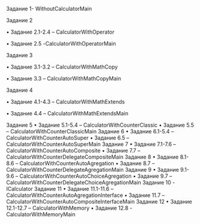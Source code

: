 Задание 1- WithoutCalculatorMain

Задание 2

•	Задание 2.1-2.4 – CalculatorWithOperator

•	Задание 2.5 -CalculatorWithOperatorMain

Задание 3

•	Задание 3.1-3.2 – CalculatorWithMathCopy

•	Задание 3.3 – CalculatorWithMathCopyMain

Задание 4

•	Задание 4.1-4.3 – CalculatorWithMathExtends

•	Задание 4.4 – CalculatorWithMathExtendsMain

Задание 5
•	Задание 5.1-5.4 – CalculatorWithCounterClassic
•	Задание 5.5 – CalculatorWithCounterClassicMain
Задание 6
•	Задание 6.1-5.4 – CalculatorWithCounterAutoSuper
•	Задание 6.5 – CalculatorWithCounterAutoSuperMain
Задание 7
•	Задание 7.1-7.6 – CalculatorWithCounterAutoComposite
•	Задание 7.7 – CalculatorWithCounterDelegateCompositeMain
Задание 8
•	Задание 8.1-8.6 – CalculatorWithCounterAutoAgregation
•	Задание 8.7 – CalculatorWithCounterDelegateAgregationMain
Задание 9
•	Задание 9.1-9.6 – CalculatorWithCounterAutoChoiceAgregation
•	Задание 9.7 – CalculatorWithCounterDelegateChoiceAgregationMain
Задание 10 - ICalculator
Задание 11
•	Задание 11.1-11.6 – CalculatorWithCounterAutoAgregationInterface
•	Задание 11.7 – CalculatorWithCounterAutoCompositeInterfaceMain
Задание 12
•	Задание 12.1-12.7 – CalculatorWithMemory
•	Задание 12.8 - CalculatorWithMemoryMain
